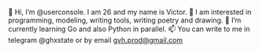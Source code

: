 👋 Hi, I’m @userconsole. I am  26 and my name is Victor.
👀 I am interested in programming, modeling, writing tools, writing poetry and drawing.
🌱 I’m currently learning Go and also Python in parallel.
📫 You can write to me in telegram @ghxstate or by email gvh.prod@gmail.com
